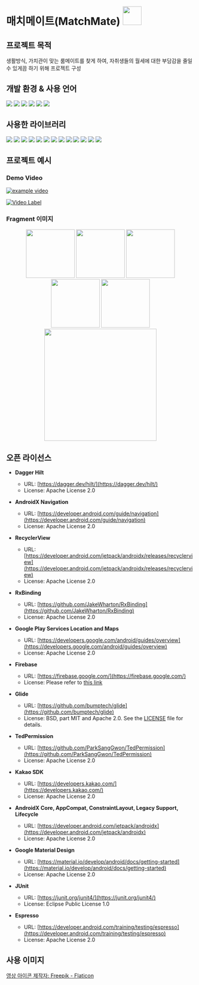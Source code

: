 # 매치메이트(MatchMate) <img src="https://github.com/colJY/matchmate/assets/94308690/63150087-fd2c-4528-bf93-92b96293b53e" width="50">

## 프로젝트 목적
생활방식, 가치관이 맞는 룸메이트를 찾게 하여, 자취생들의 월세에 대한 부담감을 줄일 수 있게끔 하기 위해 프로젝트 구성 

## 개발 환경 & 사용 언어

<p align="left">
  <img src="https://img.shields.io/badge/Android Studio-3DDC84?style=flat-square&logo=android-studio&logoColor=white"/>
  <img src="https://img.shields.io/badge/Git-F05032?style=flat-square&logo=git&logoColor=white"/>
  <img src="https://img.shields.io/badge/GitHub-181717?style=flat-square&logo=github&logoColor=white"/>
  <img src="https://img.shields.io/badge/Kotlin-0095D5?&style=flat-square&logo=kotlin&logoColor=white"/>
  <img src="https://img.shields.io/badge/Firebase-FFCA28?style=flat-square&logo=firebase&logoColor=white"/>
  <img src="https://img.shields.io/badge/Figma-F24E1E?style=flat-square&logo=figma&logoColor=white"/>
</p>


## 사용한 라이브러리

<p align="left">
  
  <img src="https://img.shields.io/badge/AndroidX Navigation-3DDC84?style=flat-square&logo=android&logoColor=white"/>
  <img src="https://img.shields.io/badge/RecyclerView-3DDC84?style=flat-square&logo=android&logoColor=white"/>
  <img src="https://img.shields.io/badge/RxBinding-3DDC84?style=flat-square&logo=android&logoColor=white"/>

  <img src="https://img.shields.io/badge/TedPermission-3DDC84?style=flat-square&logo=android&logoColor=white"/>

 
  <img src="https://img.shields.io/badge/Google Material Design-3DDC84?style=flat-square&logo=material-design&logoColor=white"/>
   <img src="https://img.shields.io/badge/OkHttp-3DDC84?style=flat-square&logo=android&logoColor=white"/>
  <img src="https://img.shields.io/badge/Retrofit-3DDC84?style=flat-square&logo=android&logoColor=white"/>
  <img src="https://img.shields.io/badge/Kotlin Coroutine-3DDC84?style=flat-square&logo=android&logoColor=white"/>
  <img src="https://img.shields.io/badge/LiveData-3DDC84?style=flat-square&logo=android&logoColor=white"/>
  <img src="https://img.shields.io/badge/StateFlow-3DDC84?style=flat-square&logo=android&logoColor=white"/>
  <img src="https://img.shields.io/badge/Dagger Hilt-FFCA28?style=flat-square&logo=dagger&logoColor=white"/>
    <img src="https://img.shields.io/badge/Kakao SDK-FFEB3B?style=flat-square&logo=kakao&logoColor=black"/>
      <img src="https://img.shields.io/badge/Glide-FFCA28?style=flat-square&logo=glide&logoColor=white"/>
 
</p>

## 프로젝트 예시


### Demo Video
[![example video](https://github.com/colJY/matchmate/assets/94308690/e63ee94b-fe37-4ef3-9e37-94fc46c888bf)](https://github.com/colJY/matchmate/assets/94308690/e63ee94b-fe37-4ef3-9e37-94fc46c888bf)

[![Video Label](http://img.youtube.com/vi/RKIn_7T37b0/0.jpg)](https://www.youtube.com/watch?v=RKIn_7T37b0&ab_channel=%EC%9D%B4%EC%A2%85%EC%9C%A4)


### Fragment 이미지
<p align="center">
  <img src="https://github.com/colJY/matchmate/assets/94308690/99d82860-3304-46e9-b91a-bf4e3b305ccf" width="130">
  
  
  <img src="https://github.com/colJY/matchmate/assets/94308690/05bc92e8-3215-4ebd-ac66-6eaf29836583" width="130">
  <img src="https://github.com/colJY/matchmate/assets/94308690/6ffdab56-a967-4a4f-b45c-1d14fdd3f076" width="130">
  <img src="https://github.com/colJY/matchmate/assets/94308690/e09521b7-3966-40b5-b7d3-c4f3a33bcd3d" width="130">
  <img src="https://github.com/colJY/matchmate/assets/94308690/6694a778-808e-4161-9009-a6274024543f" width="130">
  <img src="https://github.com/colJY/matchmate/assets/94308690/491d8e20-e0d5-425e-ab48-e9ef2436757e" width="300">


## 오픈 라이선스

- **Dagger Hilt**
  - URL: [https://dagger.dev/hilt/](https://dagger.dev/hilt/)
  - License: Apache License 2.0

- **AndroidX Navigation**
  - URL: [https://developer.android.com/guide/navigation](https://developer.android.com/guide/navigation)
  - License: Apache License 2.0

- **RecyclerView**
  - URL: [https://developer.android.com/jetpack/androidx/releases/recyclerview](https://developer.android.com/jetpack/androidx/releases/recyclerview)
  - License: Apache License 2.0

- **RxBinding**
  - URL: [https://github.com/JakeWharton/RxBinding](https://github.com/JakeWharton/RxBinding)
  - License: Apache License 2.0

- **Google Play Services Location and Maps**
  - URL: [https://developers.google.com/android/guides/overview](https://developers.google.com/android/guides/overview)
  - License: Apache License 2.0

- **Firebase**
  - URL: [https://firebase.google.com/](https://firebase.google.com/)
  - License: Please refer to [this link](https://firebase.google.com/terms)

- **Glide**
  - URL: [https://github.com/bumptech/glide](https://github.com/bumptech/glide)
  - License: BSD, part MIT and Apache 2.0. See the [LICENSE](https://github.com/bumptech/glide/blob/master/LICENSE) file for details.

- **TedPermission**
  - URL: [https://github.com/ParkSangGwon/TedPermission](https://github.com/ParkSangGwon/TedPermission)
  - License: Apache License 2.0

- **Kakao SDK**
  - URL: [https://developers.kakao.com/](https://developers.kakao.com/)
  - License: Apache License 2.0

- **AndroidX Core, AppCompat, ConstraintLayout, Legacy Support, Lifecycle**
  - URL: [https://developer.android.com/jetpack/androidx](https://developer.android.com/jetpack/androidx)
  - License: Apache License 2.0

- **Google Material Design**
  - URL: [https://material.io/develop/android/docs/getting-started](https://material.io/develop/android/docs/getting-started)
  - License: Apache License 2.0

- **JUnit**
  - URL: [https://junit.org/junit4/](https://junit.org/junit4/)
  - License: Eclipse Public License 1.0

- **Espresso**
  - URL: [https://developer.android.com/training/testing/espresso](https://developer.android.com/training/testing/espresso)
  - License: Apache License 2.0

## 사용 이미지
<a href="https://www.flaticon.com/kr/free-icons/" title="영상 아이콘">영상 아이콘  제작자: Freepik - Flaticon</a>

